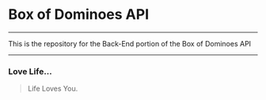 # Box of Dominoes API
***
This is the repository for the Back-End portion of the Box of Dominoes API
***
### Love Life...
> Life Loves You.

